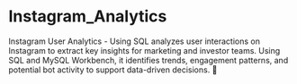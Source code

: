 # Instagram_Analytics
Instagram User Analytics - Using SQL analyzes user interactions on Instagram to extract key insights for marketing and investor teams. Using SQL and MySQL Workbench, it identifies trends, engagement patterns, and potential bot activity to support data-driven decisions. 🚀

